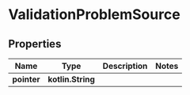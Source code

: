 
# ValidationProblemSource

## Properties
Name | Type | Description | Notes
------------ | ------------- | ------------- | -------------
**pointer** | **kotlin.String** |  | 



